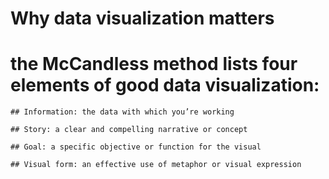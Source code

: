 # Why data visualization matters

# the McCandless method lists four elements of good data visualization: 

    ## Information: the data with which you’re working 

    ## Story: a clear and compelling narrative or concept

    ## Goal: a specific objective or function for the visual

    ## Visual form: an effective use of metaphor or visual expression


